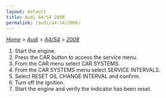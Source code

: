 ```yaml
---
layout: default
title: Audi A4/S4 2008
permalink: /audi/a4-s4/2008/
---
```

[*Home*](/) > [*Audi*](/audi/) > [*A4/S4*](/audi/a4-s4/) > [*2008*](/audi/a4-s4/2008/)
1. Start the engine.
2. Press the CAR button to access the service menu.
3. From the CAR menu select CAR SYSTEMS.
4. From the CAR SYSTEMS menu select SERVICE INTERVALS.
5. Select RESET OIL CHANGE INTERVAL and confirm.
6. Turn off the ignition.
7. Start the engine and verify the indicator has been reset.